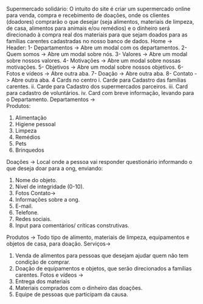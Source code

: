 Supermercado solidário:
O intuito do site é criar um supermercado online para venda, compra e recebimento de doações, onde os clientes (doadores) comprarão o que desejar (seja alimentos, materiais de limpeza, de casa, alimentos para animais e/ou remédios) e o dinheiro será direcionado à compra real dos materiais para que sejam doados para as famílias carentes cadastradas no nosso banco de dados.
Home ->   
Header:
1-	Departamentos -> Abre um modal com os departamentos.
2-	Quem somos -> Abre um modal sobre nós.
3-	Valores -> Abre um modal sobre nossos valores.
4-	Motivações -> Abre um modal sobre nossas motivações.
5-	Objetivos -> Abre um modal sobre nossos objetivos.
6-	Fotos e vídeos -> Abre outra aba.
7-	Doação -> Abre outra aba.
8-	Contato -> Abre outra aba.
4 Cards no centro 
i.	Carde para Cadastro das famílias carentes.
ii.	Carde para Cadastro dos supermercados parceiros.
iii.	Card para cadastro de voluntários.
iv.	Card com breve informação, levando para o Departamento.
Departamentos ->  
Produtos:
1.	Alimentação 
2.	Higiene pessoal
3.	Limpeza
4.	Remédios
5.	Pets
6.	Brinquedos

Doações -> 
Local onde a pessoa vai responder questionário informando o que deseja doar para a ong, enviando:
1.	Nome do objeto.
2.	Nível de integridade (0-10).
3.	Fotos 
Contato->
1.	Informações sobre a ong.
2.	E-mail.
3.	Telefone.
4.	Redes sociais.
5.	Input para comentários/ críticas construtivas.

Produtos -> Todo tipo de alimento, materiais de limpeza, equipamentos e objetos de casa, para doação.
Serviços-> 
1.	Venda de alimentos para pessoas que desejam ajudar quem não tem condição de comprar.
2.	Doação de equipamentos e objetos, que serão direcionados a famílias carentes.
Fotos e vídeos -> 
1.	Entrega dos materiais
2.	Materiais comprados com o dinheiro das doações.
3.	Equipe de pessoas que participam da causa.





